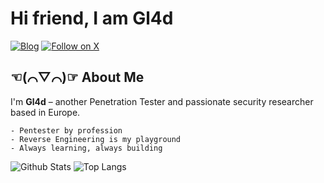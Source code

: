 # Hi friend, I am Gl4d
[![Blog](https://img.shields.io/badge/blog-visit-red)](https://blog.goldsec.de)
[![Follow on X](https://img.shields.io/twitter/follow/Gl4d?label=follow&style=social)](https://x.com/vxGl4d)

## ☜(⌒▽⌒)☞ About Me

I'm **Gl4d** – another Penetration Tester and passionate security researcher based in Europe.

```MD
- Pentester by profession
- Reverse Engineering is my playground
- Always learning, always building
```

![Github Stats](https://github-readme-stats.vercel.app/api?username=vxgl4d&show_icons=true&theme=dark)
![Top Langs](https://github-readme-stats.vercel.app/api/top-langs/?username=vxgl4d&hide=TeX&layout=compact&theme=dark)

